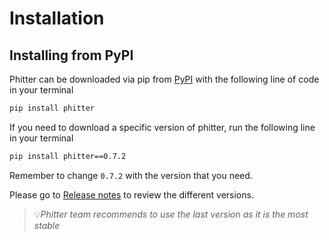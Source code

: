 # Installation

## Installing from PyPI

Phitter can be downloaded via pip from [PyPI](https://pypi.org/project/phitter/) with the following line of code in your terminal

```bash
pip install phitter
```

If you need to download a specific version of phitter, run the following line in your terminal

```bash
pip install phitter==0.7.2
```

Remember to change `0.7.2` with the version that you need.

Please go to [Release notes](/release/release-main.md) to review the different versions.

> 💡*Phitter team recommends to use the last version as it is the most stable*
